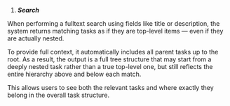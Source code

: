 1. ***Search***

When performing a fulltext search using fields like title or description, the system returns matching tasks as if they are top-level items — even if they are actually nested.

To provide full context, it automatically includes all parent tasks up to the root. As a result, the output is a full tree structure that may start from a deeply nested task rather than a true top-level one, but still reflects the entire hierarchy above and below each match.

This allows users to see both the relevant tasks and where exactly they belong in the overall task structure.
